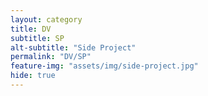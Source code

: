 ```yaml
---
layout: category
title: DV
subtitle: SP
alt-subtitle: "Side Project"
permalink: "DV/SP"
feature-img: "assets/img/side-project.jpg"
hide: true
---
```


